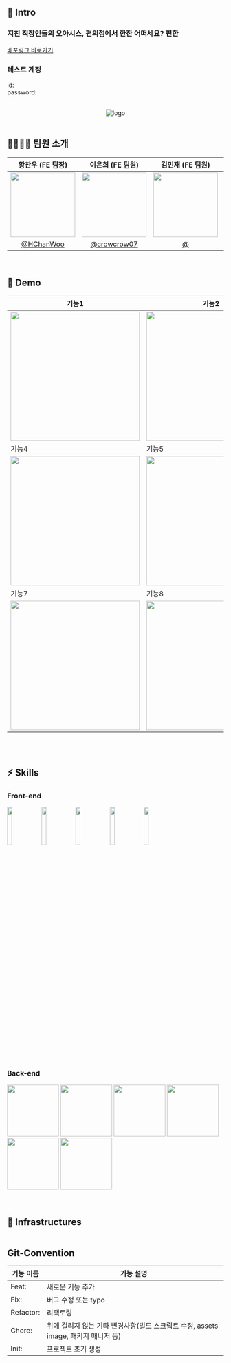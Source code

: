 ## 🍻 Intro

### 지친 직장인들의 오아시스, 편의점에서 한잔 어떠세요? 편한

[배포링크 바로가기]()

### 테스트 계정

id:
<br />
password:
<br />
<br />

<div align="center"><img src="http://res.heraldm.com/content/image/2015/03/12/20150312001242_0.jpg" alt="logo" /></div>

<br />

## 👨‍👩‍👧‍👦 팀원 소개

|                                                                                      황찬우 (FE 팀장)                                                                                       |    이은희 (FE 팀원)    |    김민재 (FE 팀원)     |                                           노재경 (BE 부팀장)                                           |    박태양 (BE 팀원)    |    김수민 (BE 팀원)    |
| :-----------------------------------------------------------------------------------------------------------------------------------------------------------------------------------------: | :--------------------: | :---------------------: | :----------------------------------------------------------------------------------------------------: | :--------------------: | :--------------------: |
| <img src="https://images-ext-1.discordapp.net/external/kQhSS4IkcxGfV-3wNzTUXgmrU4C46M82rsWScdIZ0s4/%3Fv%3D4/https/avatars.githubusercontent.com/u/49116370?width=924&height=924" width=150> | <img src="" width=150> | <img src="" width=150 > | <img src="https://avatars.githubusercontent.com/u/85445649?v=4" alt="beucol" width="150" height="150"> | <img src="" width=150> | <img src="" width=150> |
|                                                                                        [@HChanWoo]()                                                                                        |    [@crowcrow07]()     |          [@]()          |                               [@jkroh1995](https://github.com/jkroh1995)                               |         [@]()          |         [@]()          |

<br />

## 🚀 Demo

| 기능1                                     | 기능2                                     | 기능3                                     |
| ----------------------------------------- | ----------------------------------------- | ----------------------------------------- |
| <img src="" width="300px" height="300px"> | <img src="" width="300px" height="300px"> | <img src="" width="300px" height="300px"> |
| 기능4                                     | 기능5                                     | 기능6                                     |
| <img src="" width="300px" height="300px"> | <img src="" width="300px" height="300px"> | <img src="" width="300px" height="300px"> |
| 기능7                                     | 기능8                                     | 기능9                                     |
| <img src="" width="300px" height="300px"> | <img src="" width="300px" height="300px"> | <img src="" width="300px" height="300px"> |

</br>
</br>

## ⚡️ Skills

### Front-end

<p>
  <img src="https://user-images.githubusercontent.com/52682603/138834243-fb74d81e-e90d-4c6a-8793-05df588f59ab.png" width=15%>
  <img src="" width=15%>
  <img src="https://noticon-static.tammolo.com/dgggcrkxq/image/upload/v1567749614/noticon/zgdaxpaif5ojeduonygb.png" width=15%>
  <img src="" width=15%>
  <img src="" width=15%>
</p>

### Back-end

<p>
  <img src="" width=120 height=120>
  <img src="" width=120 height=120>
  <img src="" width=120 height=120>
  <img src="" width=120 height=120>
  <img src="" width=120 height=120>
  <img src="" width=120 height=120>
</p>

<br />

## 🔌 Infrastructures

<img src="">

## Git-Convention

| 기능 이름 | 기능 설명                                                                          |
| --------- | ---------------------------------------------------------------------------------- |
| Feat:     | 새로운 기능 추가                                                                   |
| Fix:      | 버그 수정 또는 typo                                                                |
| Refactor: | 리팩토링                                                                           |
| Chore:    | 위에 걸리지 않는 기타 변경사항(빌드 스크립트 수정, assets image, 패키지 매니저 등) |
| Init:     | 프로젝트 초기 생성                                                                 |
